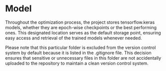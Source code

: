 # Model

Throughout the optimization process, the project stores tensorflow.keras models, whether they are epoch-wise checkpoints or the best performing ones. This designated location serves as the default storage point, ensuring easy access and retrieval of the trained models whenever needed.

Please note that this particular folder is excluded from the version control system by default because it is listed in the .gitignore file. This decision ensures that sensitive or unnecessary files in this folder are not accidentally uploaded to the repository to maintain a clean version control system.
